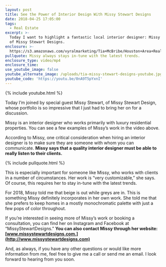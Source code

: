```yaml
---
layout: post
title: See the Power of Interior Design With Missy Stewart Designs
date: 2018-04-25 17:05:00
tags:
  - Real Estate
excerpt: >-
  Today I want to highlight a fantastic local interior designer: Missy Stewart
  of Missy Stewart Designs.
enclosure: >-
  https://s3.amazonaws.com/vyralmarketing/Tia+McBribe/Houston+Area+Real+Estate-+A+Look+at+Missy+Stewart+Designs.mp4
pullquote: Missy always stays in-tune with the latest trends.
enclosure_type: video/mp4
enclosure_time:
use_youtube_image: false
youtube_alternate_image: /uploads/tia-missy-stewart-designs-youtube.jpg
youtube_code: 'https://youtu.be/0nA9T5pYxnI'
---
```


{% include youtube.html %}

Today I’m joined by special guest Missy Stewart, of Missy Stewart Design, whose portfolio is so impressive that I just had to bring her on for a discussion. 

Missy is an interior designer who works primarily with luxury residential properties. You can see a few examples of Missy’s work in the video above. 

According to Missy, one critical consideration when hiring an interior designer is to make sure they are someone with whom you can communicate. **Missy says that a quality interior designer must be able to really listen to their clients.**

{% include pullquote.html %}

This is especially important for someone like Missy, who works with clients in a number of circumstances. Her work is “very customizable,” she says. Of course, this requires her to stay in-tune with the latest trends. 

For 2018, Missy told me that beige is out while greys are in. This is something Missy definitely incorporates in her own work. She told me that she prefers to keep homes in a mostly monochromatic palette with just a few pops of color throughout. 

If you’re interested in seeing more of Missy’s work or booking a consultation, you can find her on Instagram and Facebook at “MissyStewartDesigns.” **You can also contact Missy through her website:** **[www.missystewartdesigns.com.](http://www.missystewartdesigns.com)**

And, as always, if you have any other questions or would like more information from me, feel free to give me a call or send me an email. I look forward to hearing from you soon.